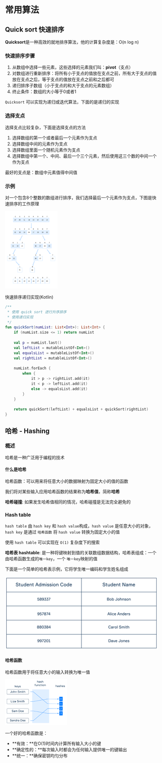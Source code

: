 # 常用算法

## Quick sort 快速排序

**Quicksort**是一种高效的就地排序算法，他的计算复杂度是：O(n log n)

### 快速排序步骤

1. 从数组中选择一些元素，这些选择的元素我们叫：**pivot**（支点）
2. 对数组进行重新排序：将所有小于支点的值放在支点之前，所有大于支点的值放在支点之后，等于支点的值放在支点之前和之后都可
3. 递归排序子数组（小于支点的和大于支点的元素数组）
4. 终止条件：数组的大小等于0或者1

`Quicksort` 可以实现为递归或迭代算法，下面的是递归的实现

### 选择支点

选择支点比较复杂，下面是选择支点的方法

1. 选择数组的第一个或者最后一个元素作为支点
2. 选择数组中间的元素作为支点
3. 选择数组里面一个随机元素作为支点
4. 选择数组中第一个、中间、最后一个三个元素，然后使用这三个数的中间一个作为支点

最好的支点是：数组中元素值得中间值

### 示例

对一个包含8个整数的数组进行排序，我们选择最后一个元素作为支点，下图是快速排序的工作原理

<img src="./img/qsort.svg" style="zoom: 25%;" />

快速排序递归实现(Kotlin)

```kotlin
/**
 * 使用 quick sort 进行升序排序
 * 使用递归实现
 */
fun quickSort(numList: List<Int>): List<Int> {
    if (numList.size <= 1) return numList

    val p = numList.last()
    val leftList = mutableListOf<Int>()
    val equalsList = mutableListOf<Int>()
    val rightList = mutableListOf<Int>()

    numList.forEach {
        when {
            it > p -> rightList.add(it)
            it < p -> leftList.add(it)
            else -> equalsList.add(it)
        }
    }

    return quickSort(leftList) + equalsList + quickSort(rightList)
}
```

## 哈希 - Hashing

### 概述

哈希是一种广泛用于编程的技术

#### 什么是哈希

哈希函数：可以用来将任意大小的数据映射为固定大小的值的函数

我们将对某些输入应用哈希函数的结果称为**哈希值**，简称**哈希**

**哈希碰撞**: 如果发生哈希值相同的情况，哈希碰撞是无法完全避免的

### Hash table

`hash table` 由 `hash key` 和 `hash value`构成，`hash value` 是任意大小的对象，`hash key` 是通过 `哈希函数` 将 `hash value` 转换为固定大小的值

使用 `hash table` 可以实现在 `O(1)` 复杂度下的搜索

**哈希表 hashtable**: 是一种将键映射到值的关联数组数据结构，哈希表组成：一个由哈希函数生成的`唯一key`，一个 `唯一key`映射的值

下面是一个简单的哈希表示例，它将学生唯一编码和学生姓名组成

<img src="./img/pasted image 0.png" style="zoom:50%;" />

#### 哈希函数

哈希函数用于将任意大小的输入转换为唯一值

<img src="./img/pasted image 0 (1).png" style="zoom: 20%;" />

一个好的哈希函数是：

- **有效：**在O(1)时间内计算所有输入大小的键
- **确定性的：**每次输入时都会为任何输入提供唯一的键输出
- **统一：**确保密钥均匀分布

























